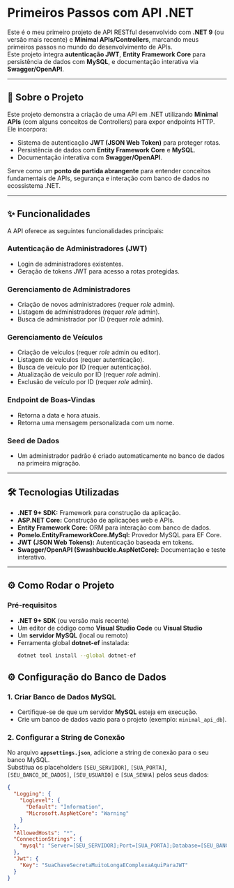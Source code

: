 # Primeiros Passos com API .NET

Este é o meu primeiro projeto de API RESTful desenvolvido com **.NET 9** (ou versão mais recente) e **Minimal APIs/Controllers**, marcando meus primeiros passos no mundo do desenvolvimento de APIs.  
Este projeto integra **autenticação JWT**, **Entity Framework Core** para persistência de dados com **MySQL**, e documentação interativa via **Swagger/OpenAPI**.

---

## 🚀 Sobre o Projeto

Este projeto demonstra a criação de uma API em .NET utilizando **Minimal APIs** (com alguns conceitos de Controllers) para expor endpoints HTTP.  
Ele incorpora:
- Sistema de autenticação **JWT (JSON Web Token)** para proteger rotas.
- Persistência de dados com **Entity Framework Core** e **MySQL**.
- Documentação interativa com **Swagger/OpenAPI**.

Serve como um **ponto de partida abrangente** para entender conceitos fundamentais de APIs, segurança e interação com banco de dados no ecossistema .NET.

---

## ✨ Funcionalidades

A API oferece as seguintes funcionalidades principais:

### **Autenticação de Administradores (JWT)**
- Login de administradores existentes.
- Geração de tokens JWT para acesso a rotas protegidas.

### **Gerenciamento de Administradores**
- Criação de novos administradores (requer *role* admin).
- Listagem de administradores (requer *role* admin).
- Busca de administrador por ID (requer *role* admin).

### **Gerenciamento de Veículos**
- Criação de veículos (requer *role* admin ou editor).
- Listagem de veículos (requer autenticação).
- Busca de veículo por ID (requer autenticação).
- Atualização de veículo por ID (requer *role* admin).
- Exclusão de veículo por ID (requer *role* admin).

### **Endpoint de Boas-Vindas**
- Retorna a data e hora atuais.
- Retorna uma mensagem personalizada com um nome.

### **Seed de Dados**
- Um administrador padrão é criado automaticamente no banco de dados na primeira migração.

---

## 🛠️ Tecnologias Utilizadas

- **.NET 9+ SDK:** Framework para construção da aplicação.
- **ASP.NET Core:** Construção de aplicações web e APIs.
- **Entity Framework Core:** ORM para interação com banco de dados.
- **Pomelo.EntityFrameworkCore.MySql:** Provedor MySQL para EF Core.
- **JWT (JSON Web Tokens):** Autenticação baseada em tokens.
- **Swagger/OpenAPI (Swashbuckle.AspNetCore):** Documentação e teste interativo.

---

## ⚙️ Como Rodar o Projeto

### **Pré-requisitos**
- **.NET 9+ SDK** (ou versão mais recente)
- Um editor de código como **Visual Studio Code** ou **Visual Studio**
- Um **servidor MySQL** (local ou remoto)
- Ferramenta global **dotnet-ef** instalada:
  ```bash
  dotnet tool install --global dotnet-ef
## ⚙️ Configuração do Banco de Dados

### 1. Criar Banco de Dados MySQL
- Certifique-se de que um servidor **MySQL** esteja em execução.
- Crie um banco de dados vazio para o projeto (exemplo: `minimal_api_db`).

### 2. Configurar a String de Conexão
No arquivo **`appsettings.json`**, adicione a string de conexão para o seu banco MySQL.  
Substitua os placeholders `[SEU_SERVIDOR]`, `[SUA_PORTA]`, `[SEU_BANCO_DE_DADOS]`, `[SEU_USUARIO]` e `[SUA_SENHA]` pelos seus dados:

```json
{
  "Logging": {
    "LogLevel": {
      "Default": "Information",
      "Microsoft.AspNetCore": "Warning"
    }
  },
  "AllowedHosts": "*",
  "ConnectionStrings": {
    "mysql": "Server=[SEU_SERVIDOR];Port=[SUA_PORTA];Database=[SEU_BANCO_DE_DADOS];Uid=[SEU_USUARIO];Pwd=[SUA_SENHA];"
  },
  "Jwt": {
    "Key": "SuaChaveSecretaMuitoLongaEComplexaAquiParaJWT"
  }
}
